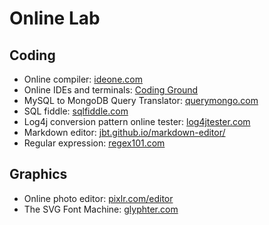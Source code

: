 # Online Lab

## Coding

* Online compiler: [ideone.com](https://ideone.com)
* Online IDEs and terminals: [Coding Ground](https://www.tutorialspoint.com/codingground.htm)
* MySQL to MongoDB Query Translator: [querymongo.com](http://www.querymongo.com/)
* SQL fiddle: [sqlfiddle.com](http://sqlfiddle.com/)
* Log4j conversion pattern online tester: [log4jtester.com](http://log4jtester.com)
* Markdown editor: [jbt.github.io/markdown-editor/](https://jbt.github.io/markdown-editor/)
* Regular expression: [regex101.com](https://regex101.com/)

## Graphics

* Online photo editor: [pixlr.com/editor](https://pixlr.com/editor/)
* The SVG Font Machine: [glyphter.com](https://glyphter.com/)
